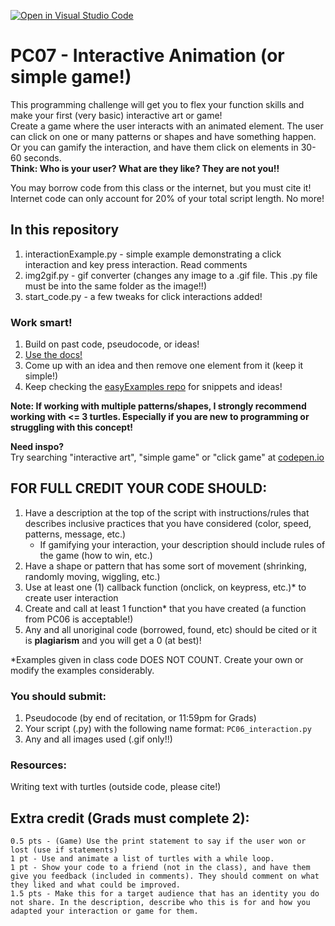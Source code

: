 [![Open in Visual Studio Code](https://classroom.github.com/assets/open-in-vscode-f059dc9a6f8d3a56e377f745f24479a46679e63a5d9fe6f495e02850cd0d8118.svg)](https://classroom.github.com/online_ide?assignment_repo_id=5958900&assignment_repo_type=AssignmentRepo)
# PC07 - Interactive Animation (or simple game!)
This programming challenge will get you to flex your function skills and make your first (very basic) interactive art or game!<br>
Create a game where the user interacts with an animated element. The user can click on one or many patterns or shapes and have something happen. Or you can gamify the interaction, and have them click on elements in 30-60 seconds.<br>
**Think: Who is your user? What are they like? They are not you!!**

You may borrow code from this class or the internet, but you must cite it! Internet code can only account for 20% of your total script length. No more!

## In this repository
1. interactionExample.py - simple example demonstrating a click interaction and key press interaction. Read comments
2. img2gif.py - gif converter (changes any image to a .gif file. This .py file must be into the same folder as the image!!)
3. start_code.py - a few tweaks for click interactions added! 

### Work smart!
1. Build on past code, pseudocode, or ideas!<br>
2. [Use the docs!](https://docs.python.org/3/library/turtle.html)
3. Come up with an idea and then remove one element from it (keep it simple!)<br>
4. Keep checking the [easyExamples repo](https://github.com/ATLS1300/EasyExamples) for snippets and ideas!

**Note: If working with multiple patterns/shapes, I strongly recommend working with <= 3 turtles. Especially if you are new to programming or struggling with this concept!**

**Need inspo?**<br>
Try searching "interactive art", "simple game" or "click game" at [codepen.io](https://codepen.io)

## FOR FULL CREDIT YOUR CODE SHOULD:
1. Have a description at the top of the script with instructions/rules that describes inclusive practices that you have considered (color, speed, patterns, message, etc.)
    - If gamifying your interaction, your description should include rules of the game (how to win, etc.)
2. Have a shape or pattern that has some sort of movement (shrinking, randomly moving, wiggling, etc.)
3. Use at least one (1) callback function (onclick, on keypress, etc.)* to create user interaction
4. Create and call at least 1 function* that you have created (a function from PC06 is acceptable!)
5. Any and all unoriginal code (borrowed, found, etc) should be cited or it is **plagiarism** and you will get a 0 (at best)!

*Examples given in class code DOES NOT COUNT. Create your own or modify the examples considerably.

### You should submit:
1. Pseudocode (by end of recitation, or 11:59pm for Grads)
2. Your script (.py) with the following name format: `PC06_interaction.py`
3. Any and all images used (.gif only!!)

### Resources:

Writing text with turtles (outside code, please cite!)

## Extra credit (Grads must complete 2):
    0.5 pts - (Game) Use the print statement to say if the user won or lost (use if statements)
    1 pt - Use and animate a list of turtles with a while loop.
    1 pt - Show your code to a friend (not in the class), and have them give you feedback (included in comments). They should comment on what they liked and what could be improved.
    1.5 pts - Make this for a target audience that has an identity you do not share. In the description, describe who this is for and how you adapted your interaction or game for them.
